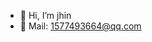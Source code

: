 - 👋 Hi, I’m jhin
- 👀 Mail: 1577493664@qq.com

<!---
jhinkoo331/jhinkoo331 is a ✨ special ✨ repository because its `README.md` (this file) appears on your GitHub profile.
You can click the Preview link to take a look at your changes.
--->
